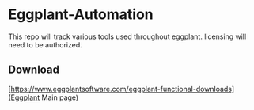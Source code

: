 # Eggplant-Automation
This repo will track various tools used throughout eggplant. licensing will need to be authorized.

## Download

 [https://www.eggplantsoftware.com/eggplant-functional-downloads](Eggplant Main page)

